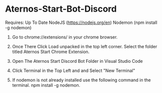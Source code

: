 # Aternos-Start-Bot-Discord

Requires: 
Up To Date NodeJS (https://nodejs.org/en)
Nodemon (npm install -g nodemon)

1. Go to chrome://extensions/ in your chrome browser.
2. Once There Click Load unpacked in the top left corner. Select the folder titled
Aternos Start Chrome Extension.

3. Open The Aternos Start Discord Bot Folder in Visual Studio Code
4. Click Terminal in the Top Left and and Select "New Terminal"
5. If nodemon is not already installed use the following command in the terminal. 
npm install -g nodemon.
